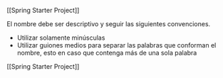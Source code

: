 [[Spring Starter Project]]

El nombre debe ser descriptivo y seguir las siguientes convenciones.

- Utilizar solamente minúsculas
- Utilizar guiones medios para separar las palabras que conforman el nombre, esto en caso que contenga más de una sola palabra

[[Spring Starter Project]]
